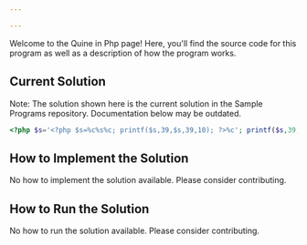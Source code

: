 ```yaml
---

---
```


Welcome to the Quine in Php page! Here, you'll find the source code for this program as well as a description of how the program works.

## Current Solution

Note: The solution shown here is the current solution in the Sample Programs repository. Documentation below may be outdated.

```Php
<?php $s='<?php $s=%c%s%c; printf($s,39,$s,39,10); ?>%c'; printf($s,39,$s,39,10); ?>

```

## How to Implement the Solution

No how to implement the solution available. Please consider contributing.

## How to Run the Solution

No how to run the solution available. Please consider contributing.